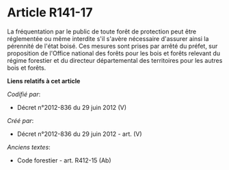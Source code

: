 # Article R141-17

La fréquentation par le public de toute forêt de protection peut être réglementée ou même interdite s'il s'avère nécessaire
d'assurer ainsi la pérennité de l'état boisé. Ces mesures sont prises par arrêté du préfet, sur proposition de l'Office
national des forêts pour les bois et forêts relevant du régime forestier et du directeur départemental des territoires pour
les autres bois et forêts.

**Liens relatifs à cet article**

_Codifié par_:

  - Décret n°2012-836 du 29 juin 2012 (V)

_Créé par_:

  - Décret n°2012-836 du 29 juin 2012 - art. (V)

_Anciens textes_:

  - Code forestier - art. R412-15 (Ab)
